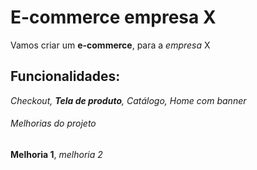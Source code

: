 # E-commerce empresa X

Vamos criar um **e-commerce**, para a *empresa* X

## Funcionalidades:

_Checkout, **Tela de produto**, Catálogo, Home com banner_

###### Melhorias do projeto

__Melhoria 1__, _melhoria 2_

